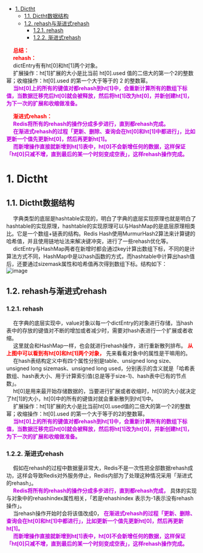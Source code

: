 
<!-- TOC -->

- [1. Dictht](#1-dictht)
    - [1.1. Dictht数据结构](#11-dictht数据结构)
    - [1.2. rehash与渐进式rehash](#12-rehash与渐进式rehash)
        - [1.2.1. rehash](#121-rehash)
        - [1.2.2. 渐进式rehash](#122-渐进式rehash)

<!-- /TOC -->

&emsp; **<font color = "red">总结：</font>**  
&emsp; **<font color = "red">rehash：</font>**  
&emsp; dictEntry有有ht[0]和ht[1]两个对象。  
&emsp; 扩展操作：ht[1]扩展的大小是比当前 ht[0].used 值的二倍大的第一个2的整数幂；收缩操作：ht[0].used 的第一个大于等于的 2 的整数幂。  
&emsp; **<font color = "clime">当ht[0]上的所有的键值对都rehash到ht[1]中，会重新计算所有的数组下标值，当数据迁移完后ht[0]就会被释放，然后将ht[1]改为ht[0]，并新创建ht[1]，为下一次的扩展和收缩做准备。</font>**  

&emsp; **<font color = "red">渐进式rehash：</font>**  
&emsp; **<font color = "clime">Redis将所有的rehash的操作分成多步进行，直到都rehash完成。</font>**  
&emsp; **<font color = "clime">在渐进式rehash的过程「更新、删除、查询会在ht[0]和ht[1]中都进行」，比如更新一个值先更新ht[0]，然后再更新ht[1]。</font>**   
&emsp; **<font color = "clime">而新增操作直接就新增到ht[1]表中，ht[0]不会新增任何的数据，这样保证「ht[0]只减不增，直到最后的某一个时刻变成空表」，这样rehash操作完成。</font>**  



# 1. Dictht
<!-- 
Redis 字典
https://mp.weixin.qq.com/s/DG3fOoNf-Avuud2cwa3N5A
-->
## 1.1. Dictht数据结构
&emsp; 字典类型的底层是hashtable实现的，明白了字典的底层实现原理也就是明白了hashtable的实现原理，hashtable的实现原理可以与HashMap的是底层原理相类比。它是一个数组+链表的结构。Redis Hash使用MurmurHash2算法来计算键的哈希值，并且使用链地址法来解决键冲突，进行了一些rehash优化等。  
&emsp; dictEntry与HashMap两者在新增时都会通过key计算出数组下标，不同的是计算法方式不同，HashMap中是以hash函数的方式，而hashtable中计算出hash值后，还要通过sizemask属性和哈希值再次得到数组下标。结构如下：  
![image](https://gitee.com/wt1814/pic-host/raw/master/images/microService/Redis/redis-81.png)  

## 1.2. rehash与渐进式rehash
### 1.2.1. rehash  
&emsp; 在字典的底层实现中，value对象以每一个dictEntry的对象进行存储，当hash表中的存放的键值对不断的增加或者减少时，需要对hash表进行一个扩展或者收缩。  
&emsp; 这里就会和HashMap一样，也会就进行rehash操作，进行重新散列排布。 **<font color = "red">从上图中可以看到有ht[0]和ht[1]两个对象，</font>** 先来看看对象中的属性是干嘛用的。    
&emsp; 在hash表结构定义中有四个属性分别是table、unsigned long size、unsigned long sizemask、unsigned long used，分别表示的含义就是「哈希表数组、hash表大小、用于计算索引值(总是等于size-1)、hash表中已有的节点数」。  
&emsp; ht[0]是用来最开始存储数据的，当要进行扩展或者收缩时，ht[0]的大小就决定了ht[1]的大小，ht[0]中的所有的键值对就会重新散列到ht[1]中。  
&emsp; 扩展操作：ht[1]扩展的大小是比当前ht[0].used值的二倍大的第一个2的整数幂；收缩操作：ht[0].used 的第一个大于等于的2的整数幂。  
&emsp; **<font color = "clime">当ht[0]上的所有的键值对都rehash到ht[1]中，会重新计算所有的数组下标值，当数据迁移完后ht[0]就会被释放，然后将ht[1]改为ht[0]，并新创建ht[1]，为下一次的扩展和收缩做准备。</font>**  

### 1.2.2. 渐进式rehash  
&emsp; 假如在rehash的过程中数据量非常大，Redis不是一次性把全部数据rehash成功，这样会导致Redis对外服务停止，Redis内部为了处理这种情况采用「渐进式的rehash」。  
&emsp; **<font color = "clime">Redis将所有的rehash的操作分成多步进行，直到都rehash完成，</font>** 具体的实现与对象中的rehashindex属性相关，「若是rehashindex 表示为-1表示没有rehash操作」。  
&emsp; 当rehash操作开始时会将该值改成0， **<font color = "clime">在渐进式rehash的过程「更新、删除、查询会在ht[0]和ht[1]中都进行」，比如更新一个值先更新ht[0]，然后再更新ht[1]。</font>**  
&emsp; **<font color = "clime">而新增操作直接就新增到ht[1]表中，ht[0]不会新增任何的数据，这样保证「ht[0]只减不增，直到最后的某一个时刻变成空表」，这样rehash操作完成。</font>**  
